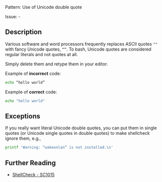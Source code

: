 Pattern: Use of Unicode double quote

Issue: -

## Description

Various software and word processors frequently replaces ASCII quotes `""` with fancy Unicode quotes, `“”`. To bash, Unicode quotes are considered regular literals and not quotes at all.

Simply delete them and retype them in your editor.

Example of **incorrect** code:

```sh
echo “hello world”
```

Example of **correct** code:

```sh
echo "hello world"
```

## Exceptions

If you really want literal Unicode double quotes, you can put them in single quotes (or Unicode single quotes in double quotes) to make shellcheck ignore them, e.g.,

```sh
printf 'Warning: “wakeonlan” is not installed.\n'
```

## Further Reading

* [ShellCheck - SC1015](https://github.com/koalaman/shellcheck/wiki/SC1015)
